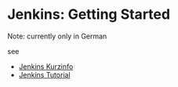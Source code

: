 # Jenkins: Getting Started

Note: currently only in German

see 
* [Jenkins Kurzinfo](docs/Kurzinfo_jenkins.md)
* [Jenkins Tutorial](docs/Jenkins_Tutorial.md)

